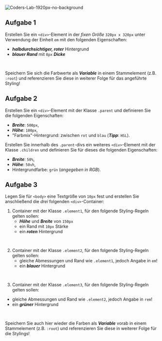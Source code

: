 ![Coders-Lab-1920px-no-background](https://user-images.githubusercontent.com/30623667/104709394-2cabee80-571f-11eb-9518-ea6a794e558e.png)


## Aufgabe 1

Erstellen Sie ein `<div>`-Element in der *fixen Größe* `320px x 320px` unter Verwendung der Einheit `em` mit den
folgenden Eigenschaften:

- ***halbdurchsichtiger, roter*** Hintergrund
- ***blauer Rand*** mit `8px` ***Dicke***

<br>

Speichern Sie sich die Farbwerte als ***Variable*** in einem Stammelement (z.B. `:root`) und referenzieren Sie diese
in weiterer Folge für das angeführte Styling!


## Aufgabe 2

Erstellen Sie ein `<div>`-Element mit der Klasse `.parent` und definieren Sie die folgenden Eigenschaften:

- ***Breite***: `500px`,
- ***Höhe***: `100px`,
- "Farbmix"-Hintergrund: zwischen `rot` und `blau` (***Tipp***: `HSL`).


Erstellen Sie innerhalb des `.parent`-divs ein weiteres `<div>`-Element mit der Klasse `.children` und definieren Sie
für dieses die folgenden Eigenschaften:

- ***Breite***: `50%`,
- ***Höhe***: `50vh`,
- Hintergrundfarbe: `grün` (*angegeben in RGB*).



## Aufgabe 3

Legen Sie für `<body>` eine Textgröße von `10px` fest und erstellen Sie anschließend die *drei* folgenden 
`<div>`-Container:

1. Container mit der Klasse `.element1`, für den folgende Styling-Regeln gelten sollen:
   - ***Höhe*** und ***Breite*** von `150px`
   - ein Rand mit `10px` Stärke
   - ein ***roten*** Hintergrund

<br>

2. Container mit der Klasse `.element2`, für den folgende Styling-Regeln gelten sollen:
   - gleiche Abmessungen und Rand wie `.element1`, jedoch Angabe in `em`!
   - ein ***blauer*** Hintergrund

<br>

3. Container mit der Klasse `.element3`, für den folgende Styling-Regeln gelten sollen:
- gleiche Abmessungen und Rand wie `.element2`, jedoch Angabe in `rem`!
- ein ***grüner*** Hintergrund

<br>

Speichern Sie auch hier wieder die Farben als ***Variable*** vorab in einem Stammelement (z.B. `:root`) und
referenzieren Sie diese in weiterer Folge für die Stylings!
